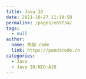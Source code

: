 ```yaml
---
title: Java IO
date: 2021-10-27 11:19:58
permalink: /pages/e89f3a/
tags: 
  - null
author: 
  name: 熊猫 code
  link: https://pandacode.cn
categories: 
  - Java
  - Java IO:NIO:AIO
---
```

